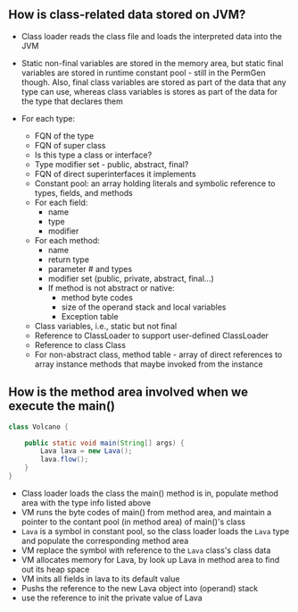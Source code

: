 ## How is class-related data stored on JVM? 

* Class loader reads the class file and loads the interpreted data into the JVM

* Static non-final variables are stored in the memory area, but static final variables are stored in runtime constant pool - still in the PermGen though. Also, final class variables are stored as part of the data that any type can use, whereas class variables is stores as part of the data for the type that declares them

* For each type: 
  * FQN of the type
  * FQN of super class
  * Is this type a class or interface?
  * Type modifier set - public, abstract, final?
  * FQN of direct superinterfaces it implements
  * Constant pool: an array holding literals and symbolic reference to types, fields, and methods
  * For each field:
    * name
    * type
    * modifier
  * For each method:
    * name
    * return type
    * parameter # and types
    * modifier set (public, private, abstract, final...)
    * If method is not abstract or native:
      * method byte codes 
      * size of the operand stack and local variables
      * Exception table
  * Class variables, i.e., static but not final
  * Reference to ClassLoader to support user-defined ClassLoader
  * Reference to class Class 
  * For non-abstract class, method table - array of direct references to array instance methods that maybe invoked from the instance


## How is the method area involved when we execute the main()

```java
class Volcano {

    public static void main(String[] args) {
        Lava lava = new Lava();
        lava.flow();
    }
}
```
 
* Class loader loads the class the main() method is in, populate method area with the type info listed above
* VM runs the byte codes of main() from method area, and maintain a pointer to the contant pool (in method area) of main()'s class
* `Lava` is a symbol in constant pool, so the class loader loads the `Lava` type and populate the corresponding method area  
* VM replace the symbol with reference to the `Lava` class's class data
* VM allocates memory for Lava, by look up Lava in method area to find out its heap space 
* VM inits all fields in lava to its default value
* Pushs the reference to the new Lava object into (operand) stack
* use the reference to init the private value of Lava
